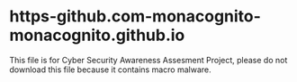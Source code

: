 # https-github.com-monacognito-monacognito.github.io
This file is for Cyber Security Awareness Assesment Project, please do not download this file because it contains macro malware.
